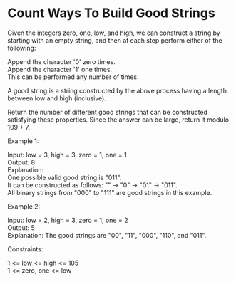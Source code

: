# Count Ways To Build Good Strings

Given the integers zero, one, low, and high, we can construct a string by starting with an empty string, and then at each step perform either of the following:

Append the character '0' zero times.\
Append the character '1' one times.\
This can be performed any number of times.

A good string is a string constructed by the above process having a length between low and high (inclusive).

Return the number of different good strings that can be constructed satisfying these properties. Since the answer can be large, return it modulo 109 + 7.

Example 1:

Input: low = 3, high = 3, zero = 1, one = 1\
Output: 8\
Explanation: \
One possible valid good string is "011". \
It can be constructed as follows: "" -> "0" -> "01" -> "011". \
All binary strings from "000" to "111" are good strings in this example.

Example 2:

Input: low = 2, high = 3, zero = 1, one = 2\
Output: 5\
Explanation: The good strings are "00", "11", "000", "110", and "011".

Constraints:

1 <= low <= high <= 105\
1 <= zero, one <= low